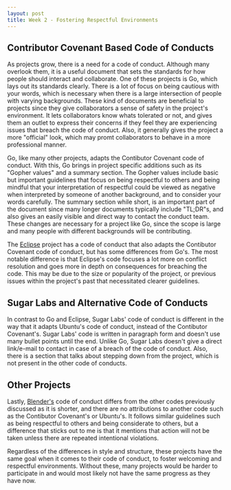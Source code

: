 ```yaml
---
layout: post
title: Week 2 - Fostering Respectful Environments
---
```


## Contributor Covenant Based Code of Conducts
As projects grow, there is a need for a code of conduct. Although many overlook them, it is a useful document that sets the standards for how people should
interact and collaborate. One of these projects is Go, which lays out its standards clearly. There is a lot of focus on being cautious with your words,
which is necessary when there is a large intersection of people with varying backgrounds. These kind of documents are beneficial to projects since they 
give collaborators a sense of safety in the project's environment. It lets collaborators know whats tolerated or not, and gives them an outlet to express
their concerns if they feel they are experiencing issues that breach the code of conduct. Also, it generally gives the project a more "official"
look, which may promt collaborators to behave in a more professional manner. <!--more-->

Go, like many other projects, adapts the Contibutor Covenant code of conduct. With this, Go brings in project specific additions such as its "Gopher values" and
a summary section. The Gopher values include basic but important guidelines that focus on being respectful to others and being mindful that your interpretation of
respectful could be viewed as negative when interpreted by someone of another background, and to consider your words carefully. The summary section while short, is an
important part of the document since many longer documents typically include "TL;DR"s, and also gives an easily visible and direct way to contact the conduct team. These
changes are necessary for a project like Go, since the scope is large and many people with different backgrounds will be contributing.

The [Eclipse](https://www.eclipse.org/org/documents/Community_Code_of_Conduct.php) project has a code of conduct that also adapts the Contibutor Covenant code of
conduct, but has some differences from Go's. The most notable difference is that Eclipse's code focuses a lot more on conflict resolution and goes more in depth on 
consequences for breaching the code. This may be due to the size or popularity of the project, or previous issues within the project's past that necessitated clearer
guidelines.

## Sugar Labs and Alternative Code of Conducts
In contrast to Go and Eclipse, Sugar Labs' code of conduct is different in the way that it adapts Ubuntu's code of conduct, instead of the Contibutor Covenant's. Sugar 
Labs' code is written in paragraph form and doesn't use many bullet points until the end. Unlike Go, Sugar Labs doesn't give a direct link/e-mail to contact in case of
a breach of the code of conduct. Also, there is a section that talks about stepping down from the project, which is not present in the other code of conducts.

## Other Projects
Lastly, [Blender's](https://developer.blender.org/docs/handbook/communication/code_of_conduct/) code of conduct differs from the other codes previously discussed as it 
is shorter, and there are no attributions to another code such as the Contibutor Covenant's or Ubuntu's. It follows similar guidelines such as being respectful to others
and being considerate to others, but a difference that sticks out to me is that it mentions that action will not be taken unless there are repeated intentional 
violations. 

Regardless of the differences in style and structure, these projects have the same goal when it comes to their code of conduct, to foster welcoming and respectful 
environments. Without these, many projects would be harder to participate in and would most likely not have the same progress as they have now.
